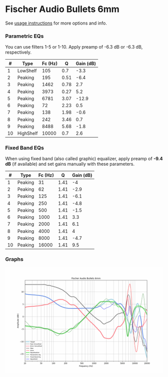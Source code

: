 # Fischer Audio Bullets 6mm
See [usage instructions](https://github.com/jaakkopasanen/AutoEq#usage) for more options and info.

### Parametric EQs
You can use filters 1-5 or 1-10. Apply preamp of -6.3 dB or -6.3 dB, respectively.

|   # | Type      |   Fc (Hz) |    Q |   Gain (dB) |
|-----|-----------|-----------|------|-------------|
|   1 | LowShelf  |       105 | 0.7  |        -3.3 |
|   2 | Peaking   |       195 | 0.51 |        -6.4 |
|   3 | Peaking   |      1462 | 0.78 |         2.7 |
|   4 | Peaking   |      3973 | 0.27 |         5.2 |
|   5 | Peaking   |      6781 | 3.07 |       -12.9 |
|   6 | Peaking   |        72 | 2.23 |         0.5 |
|   7 | Peaking   |       138 | 1.98 |        -0.6 |
|   8 | Peaking   |       242 | 3.46 |         0.7 |
|   9 | Peaking   |      8488 | 5.68 |        -1.8 |
|  10 | HighShelf |     10000 | 0.7  |         2.6 |

### Fixed Band EQs
When using fixed band (also called graphic) equalizer, apply preamp of **-9.4 dB** (if available) and set gains manually with these parameters.

|   # | Type    |   Fc (Hz) |    Q |   Gain (dB) |
|-----|---------|-----------|------|-------------|
|   1 | Peaking |        31 | 1.41 |        -4   |
|   2 | Peaking |        62 | 1.41 |        -2.9 |
|   3 | Peaking |       125 | 1.41 |        -6.1 |
|   4 | Peaking |       250 | 1.41 |        -4.8 |
|   5 | Peaking |       500 | 1.41 |        -1.5 |
|   6 | Peaking |      1000 | 1.41 |         3.3 |
|   7 | Peaking |      2000 | 1.41 |         6.1 |
|   8 | Peaking |      4000 | 1.41 |         4   |
|   9 | Peaking |      8000 | 1.41 |        -4.7 |
|  10 | Peaking |     16000 | 1.41 |         9.5 |

### Graphs
![](./Fischer%20Audio%20Bullets%206mm.png)
